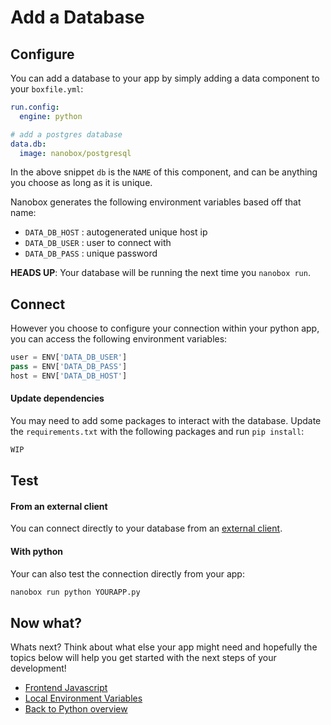 # Add a Database

## Configure
You can add a database to your app by simply adding a data component to your `boxfile.yml`:

<div class="meta expand" data-method="snippet" data-params="data.db" ></div>

```yaml
run.config:
  engine: python

# add a postgres database
data.db:
  image: nanobox/postgresql
```

In the above snippet `db` is the `NAME` of this component, and can be anything you choose as long as it is unique.

Nanobox generates the following environment variables based off that name:

* `DATA_DB_HOST` : autogenerated unique host ip
* `DATA_DB_USER` : user to connect with
* `DATA_DB_PASS` : unique password

**HEADS UP**: Your database will be running the next time you `nanobox run`.

## Connect
However you choose to configure your connection within your python app, you can access the following environment variables:

```python
user = ENV['DATA_DB_USER']
pass = ENV['DATA_DB_PASS']
host = ENV['DATA_DB_HOST']
```

#### Update dependencies
You may need to add some packages to interact with the database. Update the `requirements.txt` with the following packages and run `pip install`:

```bash
WIP
```

## Test

#### From an external client
You can connect directly to your database from an <a href="https://docs.nanobox.io/local-dev/managing-local-data/" target="\_blank">external client</a>.

#### With python
Your can also test the connection directly from your app:

```bash
nanobox run python YOURAPP.py
```

## Now what?
Whats next? Think about what else your app might need and hopefully the topics below will help you get started with the next steps of your development!

* [Frontend Javascript](/python/generic/frontend-javascript)
* [Local Environment Variables](/python/generic/local-evars)
* [Back to Python overview](/python/generic/)
